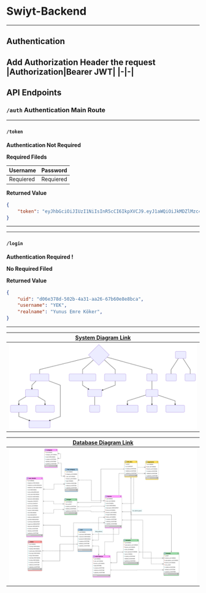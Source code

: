 # Swiyt-Backend



---
## Authentication
**Add Authorization Header the request**
|Authorization|Bearer JWT|
|-|-|
---
## API Endpoints
### `/auth` Authentication Main Route
---
#### `/token`
**Authentication Not Required**

**Required Fileds**

|Username|Password|
|--|--|
|Requiered|Requiered|

**Returned Value**

```json
{
    "token": "eyJhbGciOiJIUzI1NiIsInR5cCI6IkpXVCJ9.eyJ1aWQiOiJkMDZlMzc4ZC01MDJiLTRhMzEtYWEyNi02N2I2MGU4ZThiY2EiLCJpYXQiOjE1Njc0MzU1ODB9.GWA9jPDy8DcYsg7hhNgP_biyDqB899eh7qB8SVBtpw0"
}
```
---
---
#### `/login`
**Authentication Required !**

**No Required Filed**

**Returned Value**

```json
{
    "uid": "d06e378d-502b-4a31-aa26-67b60e8e8bca",
    "username": "YEK",
    "realname": "Yunus Emre Köker",
}
```
---

|[System Diagram Link][System Diagram]|
|-------|
|[![System Diagram](/doc/diagram-01.svg "System Diagram")][System Diagram]|

|[Database Diagram Link][Database Diagram]|
|-------|
|[![Database Diagram](doc/database.svg "Database Diagram")][Database Diagram]|



[System Diagram]: <https://bit.ly/2ls3TlU>
[Database Diagram]: <https://i.hizliresim.com/5Nnnrz.png>
<!--stackedit_data:
eyJoaXN0b3J5IjpbMTYxMjg2NDkyMCwtMTM4NTk3MTEzNywtOD
M1MzU5OTE0LDQ0NjUxOTgwMl19
-->